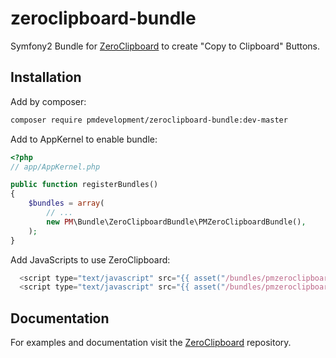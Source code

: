 zeroclipboard-bundle
====================

Symfony2 Bundle for [ZeroClipboard](https://github.com/zeroclipboard/zeroclipboard) to create "Copy to Clipboard" Buttons.


Installation
------------

Add by composer:

``` bash
composer require pmdevelopment/zeroclipboard-bundle:dev-master
``` 


Add to AppKernel to enable bundle:

``` php
<?php
// app/AppKernel.php

public function registerBundles()
{
    $bundles = array(
        // ...
        new PM\Bundle\ZeroClipboardBundle\PMZeroClipboardBundle(),
    );
}
```

Add JavaScripts to use ZeroClipboard:

``` javascript
  <script type="text/javascript" src="{{ asset("/bundles/pmzeroclipboard/js/ZeroClipboard.min.js") }}"></script>
  <script type="text/javascript" src="{{ asset("/bundles/pmzeroclipboard/js/config.js") }}"></script>
```


Documentation
-------------

For examples and documentation visit the [ZeroClipboard](https://github.com/zeroclipboard/zeroclipboard) repository.
